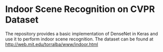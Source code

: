 # Indoor Scene Recognition on CVPR Dataset
The repository provides a basic implementation of DenseNet in Keras and use it to perform indoor scene recognition. 
The dataset can be found at http://web.mit.edu/torralba/www/indoor.html
